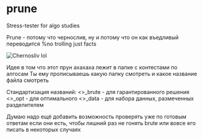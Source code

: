 # prune
Stress-tester for algo studies

Prune - потому что чернослив, ну и потому что он как въедливый переводится
%no trolling just facts

<img src="https://hi-chef.ru/product/chernosliv/" alt="Chernosliv lol">

Идея в том что этот прун ахахаха лежит в папке с контестами по алгосам
Ты ему прописываешь какую папку смотреть и какое название файла смотреть

Стандартизация названий:
<>_brute - для гарантированного решения
<>_opt - для оптимального
<>_data - для набора данных, размеченных разделителем

Думаю надо ещё добавить возможность проверять уже по готовым ответам если они есть, чтобы лишний раз не гонять brute или вовсе его писать в некоторых случаях
